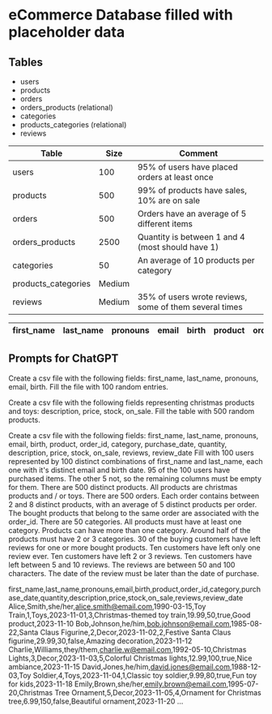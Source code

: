 # eCommerce Database filled with placeholder data

## Tables

- users
- products
- orders
- orders_products (relational)
- categories
- products_categories (relational)
- reviews

| Table               | Size   | Comment                                                |
| ------------------- | ------ | ------------------------------------------------------ |
| users               | 100    | 95% of users have placed orders at least once          |
| products            | 500    | 99% of products have sales, 10% are on sale            |
| orders              | 500    | Orders have an average of 5 different items            |
| orders_products     | 2500   | Quantity is between 1 and 4 (most should have 1)       |
| categories          | 50     | An average of 10 products per category                 |
| products_categories | Medium |                                                        |
| reviews             | Medium | 35% of users wrote reviews, some of them several times |

| first_name | last_name | pronouns | email | birth | product | order_id | category | purchase_date | quantity | description | price | stock | on_sale | reviews | review_date |
| ---------- | --------- | -------- | ----- | ----- | ------- | -------- | -------- | ------------- | -------- | ----------- | ----- | ----- | ------- | ------- | ----------- |

## Prompts for ChatGPT

Create a csv file with the following fields:
first_name, last_name, pronouns, email, birth.
Fill the file with 100 random entries.

Create a csv file with the following fields representing christmas products and toys:
description, price, stock, on_sale.
Fill the table with 500 random products.


Create a csv file with the following fields:
first_name, last_name, pronouns, email, birth, product, order_id, category, purchase_date, quantity, description, price, stock, on_sale, reviews, review_date
Fill with 100 users represented by 100 distinct combinations of first_name and last_name, each one with it's distinct email and birth date.
95 of the 100 users have purchased items. The other 5 not, so the remaining columns must be empty for them.
There are 500 distinct products. All products are christmas products and / or toys.
There are 500 orders. Each order contains between 2 and 8 distinct products, with an average of 5 distinct products per order.
The bought products that belong to the same order are associated with the order_id.
There are 50 categories. All products must have at least one category. Products can have more than one category. Around half of the products must have 2 or 3 categories.
30 of the buying customers have left reviews for one or more bought products.
Ten customers have left only one review ever.
Ten customers have left 2 or 3 reviews.
Ten customers have left between 5 and 10 reviews.
The reviews are between 50 and 100 characters.
The date of the review must be later than the date of purchase.


first_name,last_name,pronouns,email,birth,product,order_id,category,purchase_date,quantity,description,price,stock,on_sale,reviews,review_date
Alice,Smith,she/her,alice.smith@email.com,1990-03-15,Toy Train,1,Toys,2023-11-01,3,Christmas-themed toy train,19.99,50,true,Good product,2023-11-10
Bob,Johnson,he/him,bob.johnson@email.com,1985-08-22,Santa Claus Figurine,2,Decor,2023-11-02,2,Festive Santa Claus figurine,29.99,30,false,Amazing decoration,2023-11-12
Charlie,Williams,they/them,charlie.w@email.com,1992-05-10,Christmas Lights,3,Decor,2023-11-03,5,Colorful Christmas lights,12.99,100,true,Nice ambiance,2023-11-15
David,Jones,he/him,david.jones@email.com,1988-12-03,Toy Soldier,4,Toys,2023-11-04,1,Classic toy soldier,9.99,80,true,Fun toy for kids,2023-11-18
Emily,Brown,she/her,emily.brown@email.com,1995-07-20,Christmas Tree Ornament,5,Decor,2023-11-05,4,Ornament for Christmas tree,6.99,150,false,Beautiful ornament,2023-11-20
...


